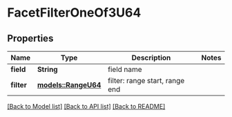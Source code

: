 # FacetFilterOneOf3U64

## Properties

Name | Type | Description | Notes
------------ | ------------- | ------------- | -------------
**field** | **String** | field name | 
**filter** | [**models::RangeU64**](RangeU64.md) | filter: range start, range end | 

[[Back to Model list]](../README.md#documentation-for-models) [[Back to API list]](../README.md#documentation-for-api-endpoints) [[Back to README]](../README.md)


